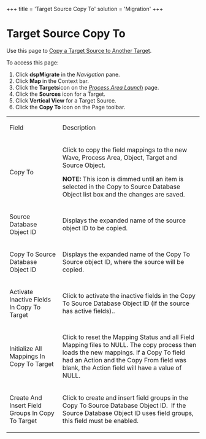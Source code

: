 +++
title = 'Target Source Copy To'
solution = 'Migration'
+++

# Target Source Copy To

<div class="use">

Use this page to [Copy a Target Source to Another
Target](../Use_Cases/Copy_a_Target_Source_to_Another_Target.htm).

</div>

To access this page:

1.  Click <span style="font-weight: bold;">dspMigrate</span> in the
    <span style="font-style: italic;">Navigation</span> pane.
2.  Click <span style="font-weight: bold;">Map </span>in the Context
    bar.
3.  Click the <span style="font-weight: bold;">Targets</span>icon on the
    *[Process Area Launch](Process_Area_Launch_map.htm)* page.
4.  Click the <span style="font-weight: bold;">Sources</span> icon for a
    Target.
5.  Click <span style="font-weight: bold;">Vertical View</span> for a
    Target Source.
6.  Click the <span style="font-weight: bold;">Copy To</span> icon on
    the Page toolbar.

<table>
<tbody>
<tr class="odd">
<td><p>Field</p></td>
<td><p>Description</p></td>
</tr>
<tr class="even">
<td><p>Copy To</p></td>
<td><p>Click to copy the field mappings to the new Wave, Process Area, Object, Target and Source Object.</p>
<p><strong>NOTE:</strong> This icon is dimmed until an item is selected in the Copy to Source Database Object list box and the changes are saved.</p></td>
</tr>
<tr class="odd">
<td><p>Source Database Object ID</p></td>
<td><p>Displays the expanded name of the source object ID to be copied.</p></td>
</tr>
<tr class="even">
<td><p>Copy To Source Database Object ID</p></td>
<td><p>Displays the expanded name of the Copy To Source object ID, where the source will be copied.</p></td>
</tr>
<tr class="odd">
<td><p>Activate Inactive Fields In Copy To Target</p></td>
<td><p>Click to activate the inactive fields in the Copy To Source Database Object ID (if the source has active fields)..</p></td>
</tr>
<tr class="even">
<td><p>Initialize All Mappings In Copy To Target</p></td>
<td><p>Click to reset the Mapping Status and all Field Mapping files to NULL. The copy process then loads the new mappings. If a Copy To field had an Action and the Copy From field was blank, the Action field will have a value of NULL.</p></td>
</tr>
<tr class="odd">
<td><p>Create And Insert Field Groups In Copy To Target</p></td>
<td><p>Click to create and insert field groups in the Copy To Source Database Object ID.  If the Source Database Object ID uses field groups, this field must be enabled.</p></td>
</tr>
</tbody>
</table>
